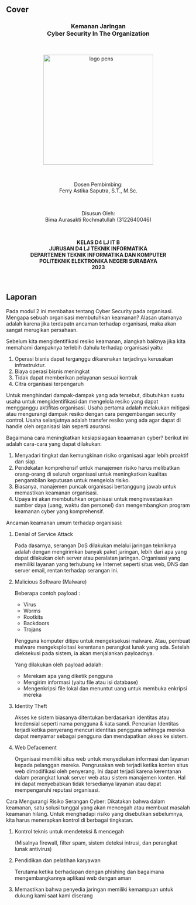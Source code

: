 ## Cover

<h3 align="center">
    <b>Kemanan Jaringan</b><br>
    Cyber Security In The Organization
</h3>
<br>
<p align="center">
  <img src="public/logo_pens.png" alt="logo pens" width="300">
</p>
<br>
<p align="center">
    Dosen Pembimbing:<br>
    Ferry Astika Saputra, S.T., M.Sc.
</p>
<br>
<p align="center">
    Disusun Oleh:<br>
    Bima Aurasakti Rochmatullah (3122640046)
</p>
<br>
<p align="center">
    <b>
        KELAS D4 LJ IT B <br>
        JURUSAN D4 LJ TEKNIK INFORMATIKA <br>
        DEPARTEMEN TEKNIK INFORMATIKA DAN KOMPUTER <br> 
        POLITEKNIK ELEKTRONIKA NEGERI SURABAYA <br>
        2023
    </b>
</p>
<br>


## Laporan

Pada modul 2 ini membahas tentang Cyber Security pada organisasi. Mengapa sebuah organisasi membutuhkan keamanan? Alasan utamanya adalah karena jika terdapatn ancaman terhadap organisasi, maka akan sangat merugikan persahaan.<br>

Sebelum kita mengidentifikasi resiko keamanan, alangkah baiknya jika kita memahami dampaknya terlebih dahulu terhadap organisasi yaitu:

1. Operasi bisnis dapat terganggu dikarenakan terjadinya kerusakan infrastruktur.
2. Biaya operasi bisnis meningkat
3. Tidak dapat memberikan pelayanan sesuai kontrak
4. Citra organisasi terpengaruh

Untuk menghindari dampak-dampak yang ada tersebut, dibutuhkan suatu usaha untuk mengidentifikasi dan mengelola resiko yang dapat mengganggu aktifitas organisasi. Usaha pertama adalah melakukan mitigasi atau mengurangi dampak resiko dengan cara pengembangan security control. Usaha selanjutnya adalah transfer resiko yang ada agar dapat di handle oleh organisasi lain seperti asuransi.

Bagaimana cara meningkatkan kesiapsiagaan keaamanan cyber? berikut ini adalah cara-cara yang dapat dilakukan:

1. Menyadari tingkat dan kemungkinan risiko organisasi agar lebih proaktif dan siap.
2. Pendekatan komprehensif untuk manajemen risiko harus melibatkan orang-orang di seluruh organisasi untuk meningkatkan kualitas pengambilan keputusan untuk mengelola risiko.
3. Biasanya, manajemen puncak organisasi bertanggung jawab untuk memastikan keamanan organisasi.
4. Upaya ini akan membutuhkan organisasi untuk menginvestasikan sumber daya (uang, waktu dan personel) dan mengembangkan program keamanan cyber yang komprehensif.

Ancaman keamanan umum terhadap organisasi:

1. Denial of Service Attack

    Pada dasarnya, serangan DoS dilakukan melalui jaringan tekniknya adalah dengan mengirimkan banyak paket jaringan, lebih dari apa yang dapat dilakukan oleh server atau peralatan jaringan. Organisasi yang memiliki layanan yang terhubung ke Internet seperti situs web, DNS dan server email, rentan terhadap serangan ini.

2. Malicious Software (Malware)

    Beberapa contoh payload :
    - Virus
    - Worms
    - Rootkits
    - Backdoors
    - Trojans

    Pengguna komputer ditipu untuk mengeksekusi malware. Atau, pembuat malware mengeksploitasi kerentanan perangkat lunak yang ada. Setelah dieksekusi pada sistem, ia akan menjalankan payloadnya.

    Yang dilakukan oleh payload adalah:
    - Merekam apa yang diketik pengguna
    - Mengirim informasi (yaitu file atau isi database)
    - Mengenkripsi file lokal dan menuntut uang untuk membuka enkripsi mereka

3. Identity Theft

    Akses ke sistem biasanya ditentukan berdasarkan identitas atau kredensial seperti nama pengguna & kata sandi. Pencurian Identitas terjadi ketika penyerang mencuri identitas pengguna sehingga mereka dapat menyamar sebagai pengguna dan mendapatkan akses ke sistem.

3. Web Defacement

    Organisasi memiliki situs web untuk menyediakan informasi dan layanan kepada pelanggan mereka.
    Pengrusakan web terjadi ketika konten situs web dimodifikasi oleh penyerang. Ini dapat terjadi karena kerentanan dalam perangkat lunak server web atau sistem manajemen konten. Hal ini dapat menyebabkan tidak tersedianya layanan atau dapat mempengaruhi reputasi organisasi.

Cara Mengurangi Risiko Serangan Cyber:
Dikatakan bahwa dalam keamanan, satu solusi tunggal yang akan mencegah atau membuat masalah keamanan hilang. Untuk menghadapi  risiko yang disebutkan sebelumnya, kita harus menerapkan kontrol di berbagai tingkatan.

1. Kontrol teknis untuk mendeteksi & mencegah

    (Misalnya firewall, filter spam, sistem deteksi intrusi, dan perangkat lunak antivirus)

2. Pendidikan dan pelatihan karyawan

    Terutama ketika berhadapan dengan phishing dan bagaimana mengembangkannya aplikasi web dengan aman

3. Memastikan bahwa penyedia jaringan memiliki kemampuan untuk dukung kami saat kami diserang